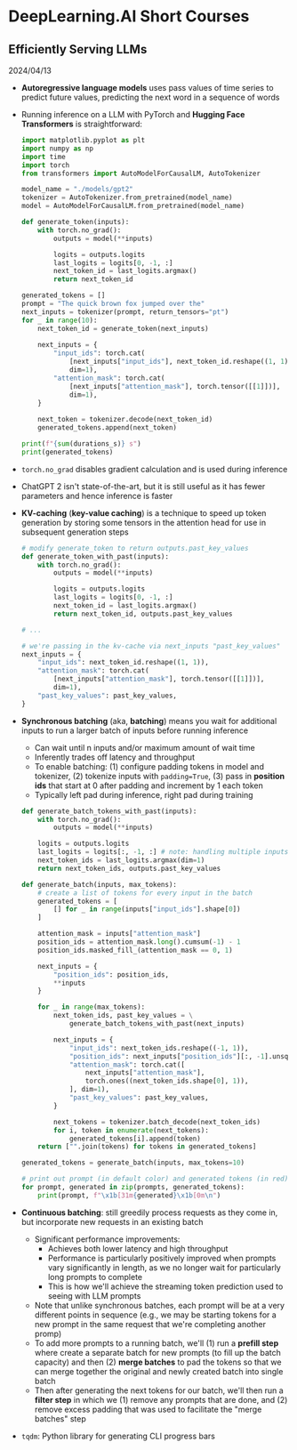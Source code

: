 # DeepLearning.AI Short Courses

## Efficiently Serving LLMs
2024/04/13

* **Autoregressive language models** uses pass values of time series to predict future values, predicting the next word in a sequence of words

* Running inference on a LLM with PyTorch and **Hugging Face Transformers** is straightforward:
    ```py
    import matplotlib.pyplot as plt
    import numpy as np
    import time
    import torch
    from transformers import AutoModelForCausalLM, AutoTokenizer

    model_name = "./models/gpt2"
    tokenizer = AutoTokenizer.from_pretrained(model_name)
    model = AutoModelForCausalLM.from_pretrained(model_name)

    def generate_token(inputs):
        with torch.no_grad():
            outputs = model(**inputs)

            logits = outputs.logits
            last_logits = logits[0, -1, :]
            next_token_id = last_logits.argmax()
            return next_token_id
    
    generated_tokens = []
    prompt = "The quick brown fox jumped over the"
    next_inputs = tokenizer(prompt, return_tensors="pt")
    for _ in range(10):
        next_token_id = generate_token(next_inputs)
        
        next_inputs = {
            "input_ids": torch.cat(
                [next_inputs["input_ids"], next_token_id.reshape((1, 1))],
                dim=1),
            "attention_mask": torch.cat(
                [next_inputs["attention_mask"], torch.tensor([[1]])],
                dim=1),
        }
        
        next_token = tokenizer.decode(next_token_id)
        generated_tokens.append(next_token)

    print(f"{sum(durations_s)} s")
    print(generated_tokens)
    ```

* `torch.no_grad` disables gradient calculation and is used during inference

* ChatGPT 2 isn't state-of-the-art, but it is still useful as it has fewer parameters and hence inference is faster

* **KV-caching** (**key-value caching**) is a technique to speed up token generation by storing some tensors in the attention head for use in subsequent generation steps
    ```py
    # modify generate_token to return outputs.past_key_values
    def generate_token_with_past(inputs):
        with torch.no_grad():
            outputs = model(**inputs)

            logits = outputs.logits
            last_logits = logits[0, -1, :]
            next_token_id = last_logits.argmax()
            return next_token_id, outputs.past_key_values
    
    # ...

    # we're passing in the kv-cache via next_inputs "past_key_values"
    next_inputs = {
        "input_ids": next_token_id.reshape((1, 1)),
        "attention_mask": torch.cat(
            [next_inputs["attention_mask"], torch.tensor([[1]])],
            dim=1),
        "past_key_values": past_key_values,
    }
    ```

* **Synchronous batching** (aka, **batching**) means you wait for additional inputs to run a larger batch of inputs before running inference
    - Can wait until n inputs and/or maximum amount of wait time
    - Inferently trades off latency and throughput
    - To enable batching: (1) configure padding tokens in model and tokenizer, (2) tokenize inputs with `padding=True`, (3) pass in **position ids** that start at 0 after padding and increment by 1 each token
    - Typically left pad during inference, right pad during training
    ```py
    def generate_batch_tokens_with_past(inputs):
        with torch.no_grad():
            outputs = model(**inputs)

        logits = outputs.logits
        last_logits = logits[:, -1, :] # note: handling multiple inputs
        next_token_ids = last_logits.argmax(dim=1)
        return next_token_ids, outputs.past_key_values
    
    def generate_batch(inputs, max_tokens):
        # create a list of tokens for every input in the batch
        generated_tokens = [
            [] for _ in range(inputs["input_ids"].shape[0])
        ]

        attention_mask = inputs["attention_mask"]
        position_ids = attention_mask.long().cumsum(-1) - 1
        position_ids.masked_fill_(attention_mask == 0, 1)

        next_inputs = {
            "position_ids": position_ids,
            **inputs
        }

        for _ in range(max_tokens):
            next_token_ids, past_key_values = \
                generate_batch_tokens_with_past(next_inputs)

            next_inputs = {
                "input_ids": next_token_ids.reshape((-1, 1)),
                "position_ids": next_inputs["position_ids"][:, -1].unsqueeze(-1) + 1,
                "attention_mask": torch.cat([
                    next_inputs["attention_mask"],
                    torch.ones((next_token_ids.shape[0], 1)),  
                ], dim=1),
                "past_key_values": past_key_values,
            }

            next_tokens = tokenizer.batch_decode(next_token_ids)
            for i, token in enumerate(next_tokens):
                generated_tokens[i].append(token)
        return ["".join(tokens) for tokens in generated_tokens]
    
    generated_tokens = generate_batch(inputs, max_tokens=10)

    # print out prompt (in default color) and generated tokens (in red)
    for prompt, generated in zip(prompts, generated_tokens):
        print(prompt, f"\x1b[31m{generated}\x1b[0m\n")
    ```

* **Continuous batching**: still greedily process requests as they come in, but incorporate new requests in an existing batch
    - Significant performance improvements:
        - Achieves both lower latency and high throughput
        - Performance is particularly positively improved when prompts vary significantly in length, as we no longer wait for particularly long prompts to complete
        - This is how we'll achieve the streaming token prediction used to seeing with LLM prompts
    - Note that unlike synchronous batches, each prompt will be at a very different points in sequence (e.g., we may be starting tokens for a new prompt in the same request that we're completing another promp)
    - To add more prompts to a running batch, we'll (1) run a **prefill step** where create a separate batch for new prompts (to fill up the batch capacity) and then (2) **merge batches** to pad the tokens so that we can merge together the original and newly created batch into single batch
    - Then after generating the next tokens for our batch, we'll then run a **filter step** in which we (1) remove any prompts that are done, and (2) remove excess padding that was used to facilitate the "merge batches" step

* `tqdm`: Python library for generating CLI progress bars